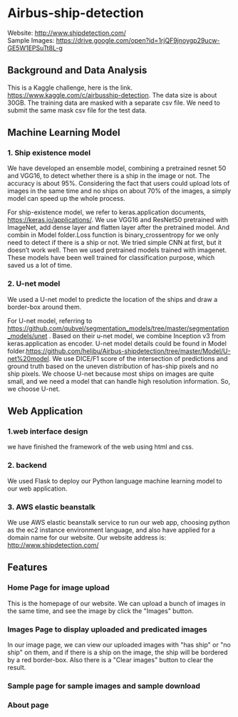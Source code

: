 # Airbus-ship-detection
Website: http://www.shipdetection.com/</br>
Sample Images: https://drive.google.com/open?id=1rjQF9jnoygp29ucw-GE5W1EPSuTt8L-g

## Background and Data Analysis

This is a Kaggle challenge, here is the link. https://www.kaggle.com/c/airbusship-detection. The data size is about 30GB. The training data are masked
with a separate csv file. We need to submit the same mask csv file for the test
data. 

## Machine Learning Model
### 1. Ship existence model
We have developed an ensemble model, combining a pretrained resnet 50 and VGG16, to detect whether there is a ship in the image or not. The accuracy is about 95%. Considering the fact that users could upload lots of images in the same time and no ships on about 70% of the images, a simply model can speed up the whole process.

For ship-existence model, we refer to keras.application documents,
https://keras.io/applications/. We use VGG16 and ResNet50 pretrained with
ImageNet, add dense layer and flatten layer after the pretrained model. And
combin in Model folder.Loss function is
binary_crossentropy for we only need to detect if there is a ship or not. We
tried simple CNN at first, but it doesn’t work well. Then we used pretrained
models trained with imagenet. These models have been well trained for
classification purpose, which saved us a lot of time.

### 2. U-net model
We used a U-net model to predicte the location of the ships and draw a border-box around them.

For U-net model, referring to
https://github.com/qubvel/segmentation_models/tree/master/segmentation_models/unet . Based on their u-net model, we combine Inception v3 from
keras.application as encoder. U-net model
details could be found in Model folder.https://github.com/helibu/Airbus-shipdetection/tree/master/Model/U-net%20model. We use DICE/F1 score of the
intersection of predictions and ground truth based on the uneven distribution
of has-ship pixels and no ship pixels.
We choose U-net because most ships on images are quite small, and we need
a model that can handle high resolution information. So, we choose U-net.


## Web Application
### 1.web interface design
we have finished the framework of the web using html and css. 
### 2. backend
We used Flask to deploy our Python language machine learning model to our web application.
### 3. AWS elastic beanstalk
We use AWS elastic beanstalk service to run our web app, choosing python as the ec2 instance environment language, and also have applied for a domain name for our website. Our website address is: http://www.shipdetection.com/

## Features
### Home Page for image upload
This is the homepage of our website. We can upload a bunch of images in the same time, and see the image by click the "Images" button.

### Images Page to display uploaded and predicated images
In our image page, we can view our uploaded images with "has ship" or "no ship" on them, and if there is a ship on the image, the ship will be bordered by a red border-box. Also there is a "Clear images" button to clear the result.


### Sample page for sample images and sample download

### About page

